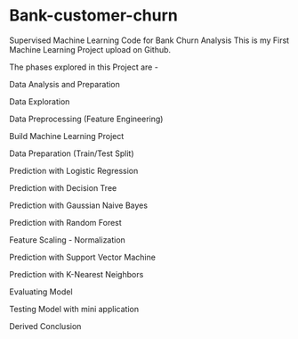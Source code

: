# Bank-customer-churn
Supervised Machine Learning Code for Bank Churn Analysis This is my First Machine Learning Project upload on Github.

The phases explored in this Project are -

Data Analysis and Preparation

Data Exploration

Data Preprocessing (Feature Engineering)

Build Machine Learning Project

Data Preparation (Train/Test Split)

Prediction with Logistic Regression

Prediction with Decision Tree

Prediction with Gaussian Naive Bayes

Prediction with Random Forest

Feature Scaling - Normalization

Prediction with Support Vector Machine

Prediction with K-Nearest Neighbors

Evaluating Model

Testing Model with mini application

Derived Conclusion
